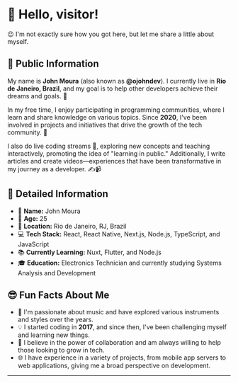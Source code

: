 # 👋 Hello, visitor!

😉 I'm not exactly sure how you got here, but let me share a little about myself.  

## 🌟 Public Information

My name is **John Moura** (also known as **@ojohndev**). I currently live in **Rio de Janeiro, Brazil**, and my goal is to help other developers achieve their dreams and goals. 🚀  

In my free time, I enjoy participating in programming communities, where I learn and share knowledge on various topics. Since **2020**, I've been involved in projects and initiatives that drive the growth of the tech community. 🤝  

I also do live coding streams 🎥, exploring new concepts and teaching interactively, promoting the idea of "learning in public." Additionally, I write articles and create videos—experiences that have been transformative in my journey as a developer. ✍️📹  

## 📝 Detailed Information  

<!-- Add your personal details that you want to share -->

- 👤 **Name:** John Moura  
- 🎂 **Age:** 25  
- 📍 **Location:** Rio de Janeiro, RJ, Brazil  
- 💻 **Tech Stack:** React, React Native, Next.js, Node.js, TypeScript, and JavaScript  
- 📚 **Currently Learning:** Nuxt, Flutter, and Node.js  
- 🎓 **Education:** Electronics Technician and currently studying Systems Analysis and Development  
<!-- - 🏆 **Achievements:** [Awards or recognitions, if any] -->  

## 😎 Fun Facts About Me  

<!-- Add some fun facts to show you're more than just code -->

- 🎸 I'm passionate about music and have explored various instruments and styles over the years.  
- 💡 I started coding in **2017**, and since then, I've been challenging myself and learning new things.  
- 🤗 I believe in the power of collaboration and am always willing to help those looking to grow in tech.  
- 🌐 I have experience in a variety of projects, from mobile app servers to web applications, giving me a broad perspective on development.  

---  
